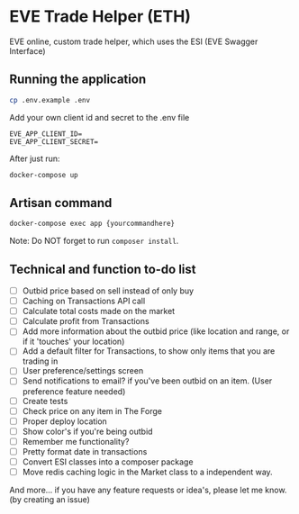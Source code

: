 # EVE Trade Helper (ETH)
EVE online, custom trade helper, which uses the ESI (EVE Swagger Interface)
## Running the application
```bash
cp .env.example .env
```
Add your own client id and secret to the .env file
```
EVE_APP_CLIENT_ID=
EVE_APP_CLIENT_SECRET=
```
After just run:
```bash
docker-compose up
```
## Artisan command
```bash
docker-compose exec app {yourcommandhere}
```
Note: Do NOT forget to run `composer install`.

## Technical and function to-do list
- [ ] Outbid price based on sell instead of only buy
- [ ] Caching on Transactions API call
- [ ] Calculate total costs made on the market
- [ ] Calculate profit from Transactions
- [ ] Add more information about the outbid price (like location and range, or if it 'touches' your location)
- [ ] Add a default filter for Transactions, to show only items that you are trading in
- [ ] User preference/settings screen 
- [ ] Send notifications to email? if you've been outbid on an item. (User preference feature needed)
- [ ] Create tests
- [ ] Check price on any item in The Forge
- [ ] Proper deploy location
- [ ] Show color's if you're being outbid
- [ ] Remember me functionality?
- [ ] Pretty format date in transactions
- [ ] Convert ESI classes into a composer package
- [ ] Move redis caching logic in the Market class to a independent way.

And more... if you have any feature requests or idea's, please let me know. (by creating an issue)

